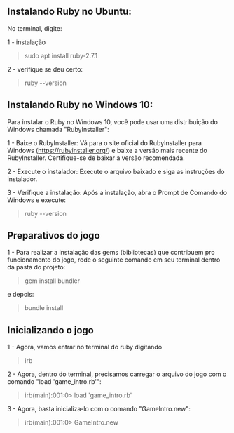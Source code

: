 ## Instalando Ruby no Ubuntu:

No terminal, digite:

1 - instalação 

> sudo apt install ruby-2.7.1

2 - verifique se deu certo:

> ruby --version


## Instalando Ruby no Windows 10:

Para instalar o Ruby no Windows 10, você pode usar uma distribuição do Windows chamada "RubyInstaller":

1 - Baixe o RubyInstaller: Vá para o site oficial do RubyInstaller para Windows (https://rubyinstaller.org/) e baixe a versão mais recente do RubyInstaller. Certifique-se de baixar a versão recomendada.

2 - Execute o instalador: Execute o arquivo baixado e siga as instruções do instalador.

3 - Verifique a instalação: Após a instalação, abra o Prompt de Comando do Windows e execute:

> ruby --version

## Preparativos do jogo

1 - Para realizar a instalação das gems (bibliotecas) que contribuem pro funcionamento do jogo, rode o seguinte comando em seu terminal dentro da pasta do projeto:

> gem install bundler

e depois:

> bundle install

## Inicializando o jogo

1 - Agora, vamos entrar no terminal do ruby digitando

> irb

2 - Agora, dentro do terminal, precisamos carregar o arquivo do jogo com o comando "load 'game_intro.rb'":

> irb(main):001:0> load 'game_intro.rb'

3 - Agora, basta inicializa-lo com o comando "GameIntro.new":

> irb(main):001:0> GameIntro.new
